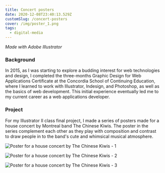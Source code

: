 ```yaml
---
title: Concert posters
date: 2020-12-08T23:40:13.529Z
customSlug: /concert-posters
cover: /img/poster_1.png
tags:
  - digital-media
---
```


_Made with Adobe Illustrator_

### Background

In 2015, as I was starting to explore a budding interest for web technologies and design, I completed the three-months Graphic Design for Web Applications Certificate at the Concordia School of Continuing Education, where I learned to work with Illustrator, Indesign, and Photoshop, as well as the basics of web development. This initial experience eventually led me to my current career as a web applications developer.

### Project

For my Illustrator II class final project, I made a series of posters made for a house concert by Montreal band The Chinese Kiwis. The poster in the series complement each other as they play with composition and contrast to draw people in to the band's cute and whimsical musical atmosphere.

![Poster for a house concert by The Chinese Kiwis - 1](poster_1.png)

![Poster for a house concert by The Chinese Kiwis - 2](poster_2.png)

![Poster for a house concert by The Chinese Kiwis - 3](poster_3.png)
